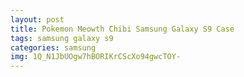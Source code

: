```yaml
---
layout: post
title: Pokemon Meowth Chibi Samsung Galaxy S9 Case
tags: samsung galaxy s9
categories: samsung
img: 1Q_N1JbUOgw7hBORIKrCScXo94gwcTOY-
---
```

